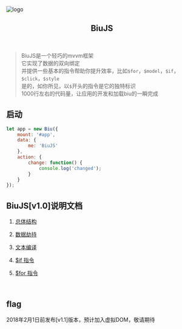 ![logo](https://raw.githubusercontent.com/veedrin/biu/master/logo/logo.png)

<h2 align="center">BiuJS</h2>

<br>

> BiuJS是一个轻巧的mvvm框架<br>
> 它实现了数据的双向绑定<br>
> 并提供一些基本的指令帮助你提升效率，比如`$for`，`$model`，`$if`，`$click`，`$style`<br>
> 是的，如你所见，以`$`开头的指令是它的独特标识<br>
> 1000行左右的代码量，让应用的开发和加载biu的一瞬完成

## 启动

```javascript
let app = new Biu({
    mount: '#app',
    data: {
        me: 'BiuJS'
    },
    action: {
        change: function() {
            console.log('changed');
        }
    }
});
```

## BiuJS[v1.0]说明文档

1. [总体结构](https://github.com/veedrin/biu/issues/1)

2. [数据劫持](https://github.com/veedrin/biu/issues/2)

3. [文本编译](https://github.com/veedrin/biu/issues/3)

4. [$if 指令](https://github.com/veedrin/biu/issues/4)

5. [$for 指令](https://github.com/veedrin/biu/issues/5)

<br>

## flag

2018年2月1日前发布[v1.1]版本，预计加入虚拟DOM，敬请期待
